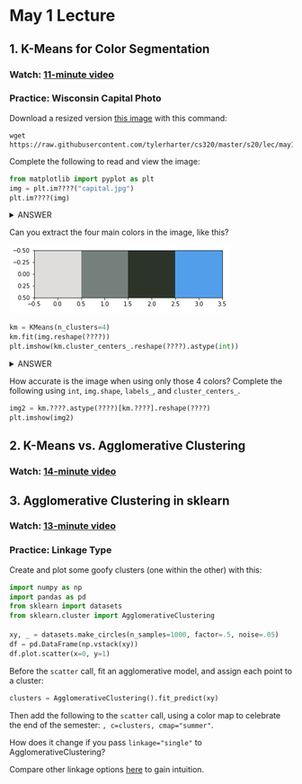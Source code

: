 # May 1 Lecture

## 1. K-Means for Color Segmentation

### Watch: [11-minute video](https://youtu.be/fOd8Rl9BC2k)

### Practice: Wisconsin Capital Photo

Download a resized version [this image](https://en.wikipedia.org/wiki/Madison%2C_Wisconsin#/media/File:Capitol_Madison,_WI.jpg) with this command:

```
wget https://raw.githubusercontent.com/tylerharter/cs320/master/s20/lec/may1/capital.jpg
```

Complete the following to read and view the image:

```python
from matplotlib import pyplot as plt
img = plt.im????("capital.jpg")
plt.im????(img)
```

<details>
    <summary>ANSWER</summary>
    <code>read</code> and <code>show</code>
</details>

Can you extract the four main colors in the image, like this?

<img src="4colors.png">

```python
km = KMeans(n_clusters=4)
km.fit(img.reshape(????))
plt.imshow(km.cluster_centers_.reshape(????).astype(int))
```

<details>
    <summary>ANSWER</summary>
    <code>-1,3</code> and <code>1,4,3</code>
</details>

How accurate is the image when using only those 4 colors?  Complete
the following using `int`, `img.shape`, `labels_`, and
`cluster_centers_`.

```python
img2 = km.????.astype(????)[km.????].reshape(????)
plt.imshow(img2)
```

## 2. K-Means vs. Agglomerative Clustering

### Watch: [14-minute video](https://youtu.be/rDNMQFYGu74)

## 3. Agglomerative Clustering in sklearn

### Watch: [13-minute video](https://youtu.be/_snvL4CQNWc)

### Practice: Linkage Type

Create and plot some goofy clusters (one within the other) with this:

```python
import numpy as np
import pandas as pd
from sklearn import datasets
from sklearn.cluster import AgglomerativeClustering

xy, _ = datasets.make_circles(n_samples=1000, factor=.5, noise=.05)
df = pd.DataFrame(np.vstack(xy))
df.plot.scatter(x=0, y=1)
```

Before the `scatter` call, fit an agglomerative model, and assign each point to a cluster:

```python
clusters = AgglomerativeClustering().fit_predict(xy)
```

Then add the following to the `scatter` call, using a color map to celebrate the end of the semester: `, c=clusters, cmap="summer"`.

How does it change if you pass `linkage="single"` to AgglomerativeClustering?

Compare other linkage options
[here](https://scikit-learn.org/stable/_images/sphx_glr_plot_linkage_comparison_001.png)
to gain intuition.
